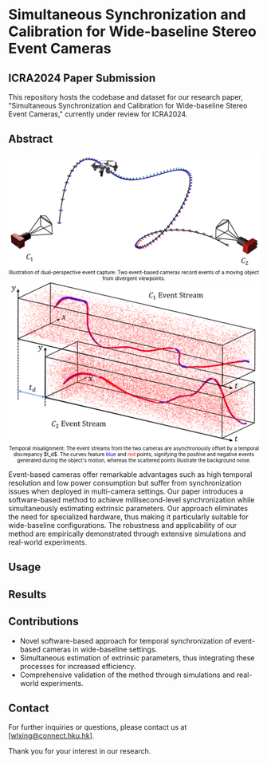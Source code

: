 # Simultaneous Synchronization and Calibration for Wide-baseline Stereo Event Cameras
## ICRA2024 Paper Submission

This repository hosts the codebase and dataset for our research paper, "Simultaneous Synchronization and Calibration for Wide-baseline Stereo Event Cameras," currently under review for ICRA2024.

## Abstract

<div align="center">
    <div align="center">
        <img src="./fig/head_a.png" width="600">
    </div>
    <div style="color: black; font-size: 10px;">
        Illustration of dual-perspective event capture: Two event-based cameras record events of a moving object from divergent viewpoints.
    </div>
</div>

<div align="center">
    <div align="center">
        <img src="./fig/head_b.png" width="600">
    </div>
    <div style="color: black; font-size: 10px;">
        Temporal misalignment: The event streams from the two cameras are asynchronously offset by a temporal discrepancy $t_d$. The curves feature <span style="color:blue">blue</span> and <span style="color:red">red</span> points, signifying the positive and negative events generated during the object's motion, whereas the scattered points illustrate the background noise.
    </div>
</div>




Event-based cameras offer remarkable advantages such as high temporal resolution and low power consumption but suffer from synchronization issues when deployed in multi-camera settings. Our paper introduces a software-based method to achieve millisecond-level synchronization while simultaneously estimating extrinsic parameters. Our approach eliminates the need for specialized hardware, thus making it particularly suitable for wide-baseline configurations. The robustness and applicability of our method are empirically demonstrated through extensive simulations and real-world experiments.



## Usage


## Results


## Contributions
- Novel software-based approach for temporal synchronization of event-based cameras in wide-baseline settings.
- Simultaneous estimation of extrinsic parameters, thus integrating these processes for increased efficiency.
- Comprehensive validation of the method through simulations and real-world experiments.

## Contact

For further inquiries or questions, please contact us at [wlxing@connect.hku.hk].

Thank you for your interest in our research.

